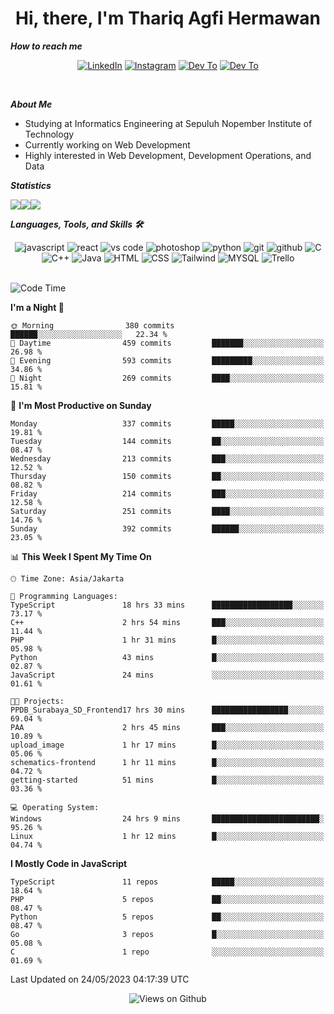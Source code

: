 <div align="center">
  <h1>Hi, there, I'm Thariq Agfi Hermawan</h1>
</div>


***How to reach me***
<p align='center'>
   <a href="https://www.linkedin.com/in/thariqagfihermawan" target="_blank"><img src="https://img.shields.io/badge/LinkedIn-0077B5?style=for-the-badge&logo=linkedin&logoColor=white" alt="LinkedIn"></a>
   <a href="https://www.instagram.com/thoriqagfi" target="_blank"><img src="https://img.shields.io/badge/Instagram-E4405F?style=for-the-badge&logo=instagram&logoColor=white" alt="Instagram"></a>
   <a href="https://medium.com/@thoriq.aghfi60" target="_blank"><img src="https://img.shields.io/badge/Medium-12100E?style=for-the-badge&logo=medium&logoColor=white" alt="Dev To"></a>
   <a href="https://linktr.ee/thoriqagfi" target="_blank"><img src="https://img.shields.io/badge/linktree-1de9b6?style=for-the-badge&logo=linktree&logoColor=white" alt="Dev To"></a>
</p>

<br>

***About Me***
- Studying at Informatics Engineering at Sepuluh Nopember Institute of Technology
- Currently working on Web Development
- Highly interested in Web Development, Development Operations, and Data

***Statistics***

<!-- [![GitHub Streak](http://github-readme-streak-stats.herokuapp.com?user=thoriqagfi&theme=dark)](https://git.io/streak-stats) -->

<div align="center">
  <div style="display: flex;">
    <img src="http://github-readme-streak-stats.herokuapp.com?user=thoriqagfi&theme=chartreuse-dark"/>
    <img src="https://github-readme-stats.vercel.app/api/top-langs/?username=thoriqagfi&layout=compact&&theme=chartreuse-dark&langs_count=8)](https://github.com/thoriqagfi"/>
    <img src="https://github-readme-stats.vercel.app/api?username=thoriqagfi&show_icons=true&theme=chartreuse-dark"/>
  </div>
</div>

<!-- [![Top Langs](https://github-readme-stats.vercel.app/api/top-langs/?username=thoriqagfi&layout=compact&&theme=chartreuse-dark&langs_count=8)](https://github.com/thoriqagfi)
< ![Agfi's GitHub stats](https://github-readme-stats.vercel.app/api?username=thoriqagfi&show_icons=true&theme=chartreuse-dark) -->

***Languages, Tools, and Skills 🛠***

  <div align="center">
    <img src="https://img.shields.io/badge/JavaScript-F7DF1E?style=for-the-badge&logo=javascript&logoColor=black" alt="javascript" />
    <img src="https://img.shields.io/badge/React-61DAFB?style=for-the-badge&logo=react&logoColor=black" alt="react" />
    <img src="https://img.shields.io/badge/vs%20code-007ACC?style=for-the-badge&logo=visual%20studio%20code&logoColor=white" alt="vs code" />
    <img src="https://img.shields.io/badge/adobe%20photoshop-31A8FF?style=for-the-badge&logo=adobe%20photoshop&logoColor=white" alt="photoshop" />
    <img src="https://img.shields.io/badge/python-3776AB?style=for-the-badge&logo=python&logoColor=white" alt="python" />
    <img src="https://img.shields.io/badge/Git-F05032?style=for-the-badge&logo=git&logoColor=white" alt="git" />
    <img src="https://img.shields.io/badge/GitHub-100000?style=for-the-badge&logo=github&logoColor=white" alt="github" />
    <img src="https://img.shields.io/badge/c-%2300599C.svg?style=for-the-badge&logo=c&logoColor=white" alt="C" />
    <img src="https://img.shields.io/badge/c++-%2300599C.svg?style=for-the-badge&logo=c%2B%2B&logoColor=white" alt="C++" />
    <img src="https://img.shields.io/badge/Java-ED8B00?style=for-the-badge&logo=java&logoColor=white" alt="Java"/>
    <img src="https://img.shields.io/badge/HTML5-E34F26?style=for-the-badge&logo=html5&logoColor=white" alt="HTML" />
    <img src="https://img.shields.io/badge/CSS-239120?&style=for-the-badge&logo=css3&logoColor=white" alt ="CSS" />
    <img src="https://img.shields.io/badge/tailwindcss-%2338B2AC.svg?style=for-the-badge&logo=tailwind-css&logoColor=white" alt="Tailwind" />
    <img src="https://img.shields.io/badge/MySQL-00000F?style=for-the-badge&logo=mysql&logoColor=white" alt="MYSQL" />
    <img src="https://img.shields.io/badge/Trello-%23026AA7.svg?style=for-the-badge&logo=Trello&logoColor=white" alt="Trello" />
  </div><br>

<!--START_SECTION:waka-->
![Code Time](http://img.shields.io/badge/Code%20Time-386%20hrs%2035%20mins-blue)

**I'm a Night 🦉** 

```text
🌞 Morning                380 commits         ██████░░░░░░░░░░░░░░░░░░░   22.34 % 
🌆 Daytime                459 commits         ███████░░░░░░░░░░░░░░░░░░   26.98 % 
🌃 Evening                593 commits         █████████░░░░░░░░░░░░░░░░   34.86 % 
🌙 Night                  269 commits         ████░░░░░░░░░░░░░░░░░░░░░   15.81 % 
```
📅 **I'm Most Productive on Sunday** 

```text
Monday                   337 commits         █████░░░░░░░░░░░░░░░░░░░░   19.81 % 
Tuesday                  144 commits         ██░░░░░░░░░░░░░░░░░░░░░░░   08.47 % 
Wednesday                213 commits         ███░░░░░░░░░░░░░░░░░░░░░░   12.52 % 
Thursday                 150 commits         ██░░░░░░░░░░░░░░░░░░░░░░░   08.82 % 
Friday                   214 commits         ███░░░░░░░░░░░░░░░░░░░░░░   12.58 % 
Saturday                 251 commits         ████░░░░░░░░░░░░░░░░░░░░░   14.76 % 
Sunday                   392 commits         ██████░░░░░░░░░░░░░░░░░░░   23.05 % 
```


📊 **This Week I Spent My Time On** 

```text
🕑︎ Time Zone: Asia/Jakarta

💬 Programming Languages: 
TypeScript               18 hrs 33 mins      ██████████████████░░░░░░░   73.17 % 
C++                      2 hrs 54 mins       ███░░░░░░░░░░░░░░░░░░░░░░   11.44 % 
PHP                      1 hr 31 mins        █░░░░░░░░░░░░░░░░░░░░░░░░   05.98 % 
Python                   43 mins             █░░░░░░░░░░░░░░░░░░░░░░░░   02.87 % 
JavaScript               24 mins             ░░░░░░░░░░░░░░░░░░░░░░░░░   01.61 % 

🐱‍💻 Projects: 
PPDB_Surabaya_SD_Frontend17 hrs 30 mins      █████████████████░░░░░░░░   69.04 % 
PAA                      2 hrs 45 mins       ███░░░░░░░░░░░░░░░░░░░░░░   10.89 % 
upload_image             1 hr 17 mins        █░░░░░░░░░░░░░░░░░░░░░░░░   05.06 % 
schematics-frontend      1 hr 11 mins        █░░░░░░░░░░░░░░░░░░░░░░░░   04.72 % 
getting-started          51 mins             █░░░░░░░░░░░░░░░░░░░░░░░░   03.36 % 

💻 Operating System: 
Windows                  24 hrs 9 mins       ████████████████████████░   95.26 % 
Linux                    1 hr 12 mins        █░░░░░░░░░░░░░░░░░░░░░░░░   04.74 % 
```

**I Mostly Code in JavaScript** 

```text
TypeScript               11 repos            █████░░░░░░░░░░░░░░░░░░░░   18.64 % 
PHP                      5 repos             ██░░░░░░░░░░░░░░░░░░░░░░░   08.47 % 
Python                   5 repos             ██░░░░░░░░░░░░░░░░░░░░░░░   08.47 % 
Go                       3 repos             █░░░░░░░░░░░░░░░░░░░░░░░░   05.08 % 
C                        1 repo              ░░░░░░░░░░░░░░░░░░░░░░░░░   01.69 % 
```




 Last Updated on 24/05/2023 04:17:39 UTC
<!--END_SECTION:waka-->

<div align="center">
<img src="https://komarev.com/ghpvc/?username=thoriqagfi&color=blue" alt="Views on Github" />
</div>